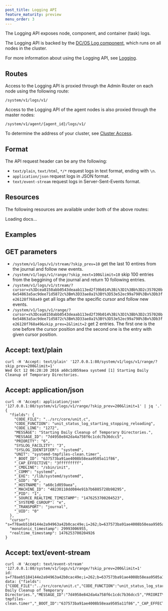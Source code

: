 ```yaml
---
post_title: Logging API
feature_maturity: preview
menu_order: 3
---
```


The Logging API exposes node, component, and container (task) logs.

The Logging API is backed by the [DC/OS Log component](/docs/1.9/overview/architecture/components/#dcos-log), which runs on all nodes in the cluster.

For more information about using the Logging API, see [Logging](/docs/1.9/monitoring/logging/).


## Routes

Access to the Logging API is proxied through the Admin Router on each node using the following route:

```
/system/v1/logs/v1/
```

Access to the Logging API of the agent nodes is also proxied through the master nodes:

```
/system/v1/agent/{agent_id}/logs/v1/
```

To determine the address of your cluster, see [Cluster Access](/docs/1.9/api/access/).


## Format

The API request header can be any the following:

- `text/plain`, `text/html`, `*/*` request logs in text format, ending with `\n`.
- `application/json` request logs in JSON format.
- `text/event-stream` request logs in Server-Sent-Events format.


## Resources

The following resources are available under both of the above routes:

<div class="swagger-section">
  <div id="message-bar" class="swagger-ui-wrap message-success" data-sw-translate=""></div>
  <div id="swagger-ui-container" class="swagger-ui-wrap" data-api="/docs/1.9/api/logs.yaml">

  <div class="info" id="api_info">
    <div class="info_title">Loading docs...</div>
  <div class="info_description markdown"></div>
</div>


## Examples

## GET parameters
- `/system/v1/logs/v1/stream/?skip_prev=10` get the last 10 entires from the journal and follow new events.
- `/system/v1/logs/v1/range/?skip_next=100&limit=10` skip 100 entries from the beggining of the journal and return 10 following entries.
- `/system/v1/logs/v1/stream/?cursor=s%3Dcea8150abb0543deaab113ed2f39b014%3Bi%3D1%3Bb%3D2c357020b6e54863a5ac9dee71d5872c%3Bm%3D33ae8a1%3Bt%3D53e52ec99a798%3Bx%3Db3fe26128f768a49` get all logs after the specific cursor and follow new events.
- `/system/v1/logs/v1/range/?cursor=s%3Dcea8150abb0543deaab113ed2f39b014%3Bi%3D1%3Bb%3D2c357020b6e54863a5ac9dee71d5872c%3Bm%3D33ae8a1%3Bt%3D53e52ec99a798%3Bx%3Db3fe26128f768a49&skip_prev=2&limit=2` get 2 entries. The first one is the one before the cursor position and the second one is the entry with given cursor position.

## Accept: text/plain

```
curl -H 'Accept: text/plain' '127.0.0.1:80/system/v1/logs/v1/range/?skip_prev=200&limit=1'
Wed Oct 12 06:28:20 2016 a60c1d059aea systemd [1] Starting Daily Cleanup of Temporary Directories.
```

## Accept: application/json

```
curl -H 'Accept: application/json' '127.0.0.1:80/system/v1/logs/v1/range/?skip_prev=200&limit=1' | jq '.'
{
  "fields": {
    "CODE_FILE": "../src/core/unit.c",
    "CODE_FUNCTION": "unit_status_log_starting_stopping_reloading",
    "CODE_LINE": "1272",
    "MESSAGE": "Starting Daily Cleanup of Temporary Directories.",
    "MESSAGE_ID": "7d4958e842da4a758f6c1cdc7b36dcc5",
    "PRIORITY": "6",
    "SYSLOG_FACILITY": "3",
    "SYSLOG_IDENTIFIER": "systemd",
    "UNIT": "systemd-tmpfiles-clean.timer",
    "_BOOT_ID": "637573ba91ae4008b58eaa9505a11f86",
    "_CAP_EFFECTIVE": "3fffffffff",
    "_CMDLINE": "/sbin/init",
    "_COMM": "systemd",
    "_EXE": "/lib/systemd/systemd",
    "_GID": "0",
    "_HOSTNAME": "a60c1d059aea",
    "_MACHINE_ID": "48230110dd084e91b7b6885728b98295",
    "_PID": "1",
    "_SOURCE_REALTIME_TIMESTAMP": "1476253700204523",
    "_SYSTEMD_CGROUP": "e",
    "_TRANSPORT": "journal",
    "_UID": "0"
  },
  "cursor": "s=f78aeb5184144e2a94963a42b0cac49e;i=262;b=637573ba91ae4008b58eaa9505a11f86;m=6fbb8f76b;t=53ea51966297e;x=69cba0539a7e4576",
  "monotonic_timestamp": 29993006955,
  "realtime_timestamp": 1476253700204926
}
```

## Accept: text/event-stream
```
curl -H 'Accept: text/event-stream' '127.0.0.1:80/system/v1/logs/v1/range/?skip_prev=200&limit=1'
id: s=f78aeb5184144e2a94963a42b0cac49e;i=262;b=637573ba91ae4008b58eaa9505a11f86;m=6fbb8f76b;t=53ea51966297e
data: {"fields":{"CODE_FILE":"../src/core/unit.c","CODE_FUNCTION":"unit_status_log_starting_stopping_reloading","CODE_LINE":"1272","MESSAGE":"Starting Daily Cleanup of Temporary Directories.","MESSAGE_ID":"7d4958e842da4a758f6c1cdc7b36dcc5","PRIORITY":"6","SYSLOG_FACILITY":"3","SYSLOG_IDENTIFIER":"systemd","UNIT":"systemd-tmpfiles-clean.timer","_BOOT_ID":"637573ba91ae4008b58eaa9505a11f86","_CAP_EFFECTIVE":"3fffffffff","_CMDLINE":"/sbin/init","_COMM":"systemd","_EXE":"/lib/systemd/systemd","_GID":"0","_HOSTNAME":"a60c1d059aea","_MACHINE_ID":"48230110dd084e91b7b6885728b98295","_PID":"1","_SOURCE_REALTIME_TIMESTAMP":"1476253700204523","_SYSTEMD_CGROUP":"e","_TRANSPORT":"journal","_UID":"0"},"cursor":"s=f78aeb5184144e2a94963a42b0cac49e;i=262;b=637573ba91ae4008b58eaa9505a11f86;m=6fbb8f76b;t=53ea51966297e;x=69cba0539a7e4576","monotonic_timestamp":29993006955,"realtime_timestamp":1476253700204926}
```
